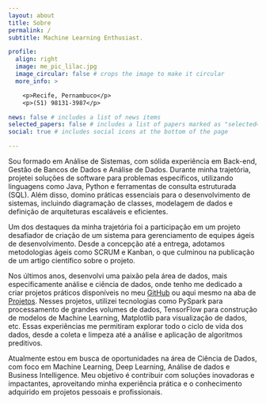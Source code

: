 ```yaml
---
layout: about
title: Sobre
permalink: /
subtitle: Machine Learning Enthusiast.

profile:
  align: right
  image: me_pic_lilac.jpg
  image_circular: false # crops the image to make it circular
  more_info: >

    <p>Recife, Pernambuco</p>
    <p>(51) 98131-3987</p>

news: false # includes a list of news items
selected_papers: false # includes a list of papers marked as "selected={true}"
social: true # includes social icons at the bottom of the page

---
```

Sou formado em Análise de Sistemas, com sólida experiência em Back-end, Gestão de Bancos de Dados e Análise de Dados. Durante minha trajetória, projetei soluções de software para problemas específicos, utilizando linguagens como Java, Python e ferramentas de consulta estruturada (SQL). Além disso, domino práticas essenciais para o desenvolvimento de sistemas, incluindo diagramação de classes, modelagem de dados e definição de arquiteturas escaláveis e eficientes.

Um dos destaques da minha trajetória foi a participação em um projeto desafiador de criação de um sistema para gerenciamento de equipes ágeis de desenvolvimento. Desde a concepção até a entrega, adotamos metodologias ágeis como SCRUM e Kanban, o que culminou na publicação de um artigo científico sobre o projeto.

Nos últimos anos, desenvolvi uma paixão pela área de dados, mais especificamente análise e ciência de dados, onde tenho me dedicado a criar projetos práticos disponíveis no meu [GitHub](https://github.com/MauricioAguiar) ou aqui mesmo na aba de [Projetos](/projects). Nesses projetos, utilizei tecnologias como PySpark para processamento de grandes volumes de dados, TensorFlow para construção de modelos de Machine Learning, Matplotlib para visualização de dados, etc. Essas experiências me permitiram explorar todo o ciclo de vida dos dados, desde a coleta e limpeza até a análise e aplicação de algoritmos preditivos.

Atualmente estou em busca de oportunidades na área de Ciência de Dados, com foco em Machine Learning, Deep Learning, Análise de dados e Business Intelligence. Meu objetivo é contribuir com soluções inovadoras e impactantes, aproveitando minha experiência prática e o conhecimento adquirido em projetos pessoais e profissionais.
